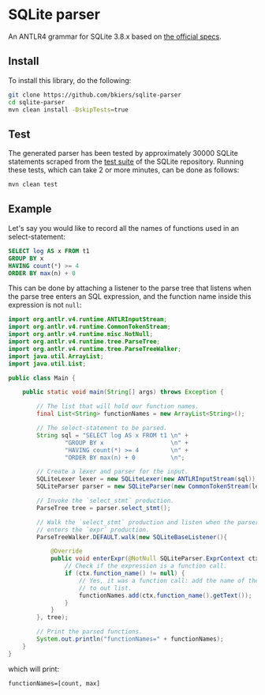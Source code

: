 # SQLite parser

An ANTLR4 grammar for SQLite 3.8.x based on [the official specs](http://www.sqlite.org/syntaxdiagrams.html).

## Install

To install this library, do the following:

```bash
git clone https://github.com/bkiers/sqlite-parser
cd sqlite-parser
mvn clean install -DskipTests=true
```

## Test

The generated parser has been tested by approximately 30000 SQLite statements
scraped from the [test suite](http://www.sqlite.org/src/tree?ci=trunk&name=test)
of the SQLite repository. Running these tests, which can take 2 or more minutes,
can be done as follows:

```bash
mvn clean test
```

## Example

Let's say you would like to record all the names of functions used in an
select-statement:

```sql
SELECT log AS x FROM t1
GROUP BY x
HAVING count(*) >= 4
ORDER BY max(n) + 0
```

This can be done by attaching a listener to the parse tree that listens
when the parse tree enters an SQL expression, and the function name inside
this expression is not `null`:

```java
import org.antlr.v4.runtime.ANTLRInputStream;
import org.antlr.v4.runtime.CommonTokenStream;
import org.antlr.v4.runtime.misc.NotNull;
import org.antlr.v4.runtime.tree.ParseTree;
import org.antlr.v4.runtime.tree.ParseTreeWalker;
import java.util.ArrayList;
import java.util.List;

public class Main {

    public static void main(String[] args) throws Exception {

        // The list that will hold our function names.
        final List<String> functionNames = new ArrayList<String>();

        // The select-statement to be parsed.
        String sql = "SELECT log AS x FROM t1 \n" +
                "GROUP BY x                   \n" +
                "HAVING count(*) >= 4         \n" +
                "ORDER BY max(n) + 0          \n";

        // Create a lexer and parser for the input.
        SQLiteLexer lexer = new SQLiteLexer(new ANTLRInputStream(sql));
        SQLiteParser parser = new SQLiteParser(new CommonTokenStream(lexer));

        // Invoke the `select_stmt` production.
        ParseTree tree = parser.select_stmt();

        // Walk the `select_stmt` production and listen when the parser
        // enters the `expr` production.
        ParseTreeWalker.DEFAULT.walk(new SQLiteBaseListener(){

            @Override
            public void enterExpr(@NotNull SQLiteParser.ExprContext ctx) {
                // Check if the expression is a function call.
                if (ctx.function_name() != null) {
                    // Yes, it was a function call: add the name of the function
                    // to out list.
                    functionNames.add(ctx.function_name().getText());
                }
            }
        }, tree);

        // Print the parsed functions.
        System.out.println("functionNames=" + functionNames);
    }
}
```

which will print:

```
functionNames=[count, max]
```
